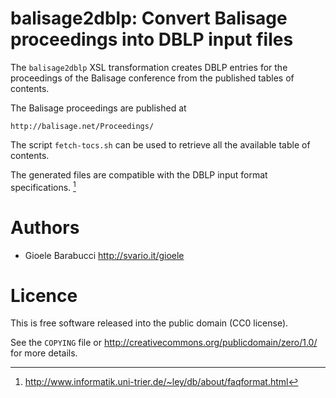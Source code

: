 balisage2dblp: Convert Balisage proceedings into DBLP input files
=================================================================

The `balisage2dblp` XSL transformation creates DBLP entries for the
proceedings of the Balisage conference from the published tables of
contents.

The Balisage proceedings are published at

    http://balisage.net/Proceedings/

The script `fetch-tocs.sh` can be used to retrieve all the available
table of contents.

The generated files are compatible with the DBLP input format
specifications. [^1]

[^1]: http://www.informatik.uni-trier.de/~ley/db/about/faqformat.html


Authors
=======

* Gioele Barabucci <http://svario.it/gioele>


Licence
=======

This is free software released into the public domain (CC0 license).

See the `COPYING` file or <http://creativecommons.org/publicdomain/zero/1.0/>
for more details.
